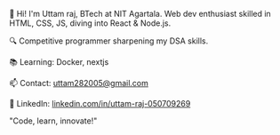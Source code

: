 👋 Hi! I'm Uttam raj, BTech at NIT Agartala. Web dev enthusiast skilled in HTML, CSS, JS, diving into React & Node.js.

🔍 Competitive programmer sharpening my DSA skills.

📚 Learning: Docker, nextjs

📫 Contact: uttam282005@gmail.com

🔗 LinkedIn: [linkedin.com/in/uttam-raj-050709269](https://www.linkedin.com/in/uttam-raj-050709269/)

"Code, learn, innovate!"



